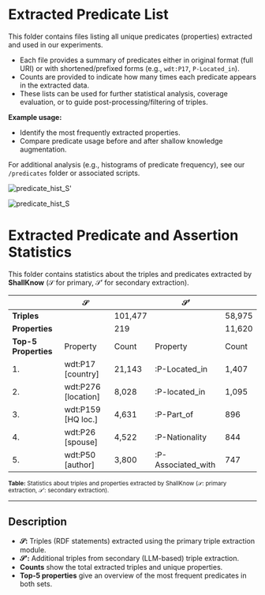 # Extracted Predicate List

This folder contains files listing all unique predicates (properties) extracted and used in our experiments.

- Each file provides a summary of predicates either in original format (full URI) or with shortened/prefixed forms (e.g., `wdt:P17`, `P-Located_in`).
- Counts are provided to indicate how many times each predicate appears in the extracted data.
- These lists can be used for further statistical analysis, coverage evaluation, or to guide post-processing/filtering of triples.

**Example usage:**
- Identify the most frequently extracted properties.
- Compare predicate usage before and after shallow knowledge augmentation.

For additional analysis (e.g., histograms of predicate frequency), see our `/predicates` folder or associated scripts.

![predicate_hist_S'](https://github.com/user-attachments/assets/380c7713-ba78-4be0-ac96-7145c9ac6885)

![predicate_hist_S](https://github.com/user-attachments/assets/d687ef79-39f9-4899-9df2-6750860a2619)




# Extracted Predicate and Assertion Statistics

This folder contains statistics about the triples and predicates extracted by **ShallKnow** ($\mathcal{S}$ for primary, $\mathcal{S}'$ for secondary extraction).

|                      | **$\mathcal{S}$**    |         | **$\mathcal{S}'$**        |         |
|----------------------|----------------------|---------|----------------------------|---------|
| **Triples**          |                      | 101,477 |                            | 58,975  |
| **Properties**       |                      |   219   |                            | 11,620  |
| **Top-5 Properties** | Property             | Count   | Property                   | Count   |
| 1.                   | wdt:P17 [country]    | 21,143  | :P-Located\_in             | 1,407   |
| 2.                   | wdt:P276 [location]  | 8,028   | :P-located\_in             | 1,095   |
| 3.                   | wdt:P159 [HQ loc.]   | 4,631   | :P-Part\_of                |   896   |
| 4.                   | wdt:P26 [spouse]     | 4,522   | :P-Nationality             |   844   |
| 5.                   | wdt:P50 [author]     | 3,800   | :P-Associated\_with        |   747   |

<sub><b>Table:</b> Statistics about triples and properties extracted by ShallKnow ($\mathcal{S}$: primary extraction, $\mathcal{S}'$: secondary extraction).</sub>

---

## Description

- **$\mathcal{S}$:** Triples (RDF statements) extracted using the primary triple extraction module.
- **$\mathcal{S}'$:** Additional triples from secondary (LLM-based) triple extraction.
- **Counts** show the total extracted triples and unique properties.
- **Top-5 properties** give an overview of the most frequent predicates in both sets.
